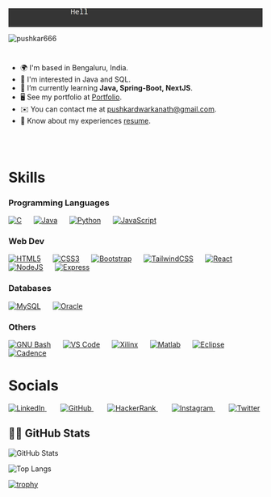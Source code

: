 <!-- Banner image -->
<img align="center" src="https://github.com/pushkar666/GRAPHICAL/raw/main/Animation.gif" />

<!-- Dynamic counter -->
<p align="left"> <img src="https://komarev.com/ghpvc/?username=pushkar666&label=Profile%20views&color=0e75b6&style=flat" alt="pushkar666" /> </p>

<h1></h1>

* 🌍  I'm based in Bengaluru, India.
* 🧠  I'm interested in Java and SQL.
* 🌱 I’m currently learning **Java, Spring-Boot, NextJS**.
* 🖥️  See my portfolio at [Portfolio](https://pushkar666.github.io/).
* ✉️  You can contact me at [pushkardwarkanath@gmail.com](mailto:pushkardwarkanath@gmail.com).
* 📄 Know about my experiences [resume](https://drive.google.com/file/d/1HtWFvQvkjByWZAUwyoi1yhiXWgZQwbEi/view?usp=sharing).

<br/>
<img src="/assets/loader2.gif" width=1024px height=5px />

<h1></h1>

<!--# Projects
### Design and Implementation of Traffic Light Controller For T-Intersection on FPGA using Verilog HDL and SPARTAN6 FPGA Board
Improved Switching Traffic System and Resistant against failures. (VTU)

### ASIC Design and Implementation of Automated Coffee and Tea Brewing System with FPGA Validation
(VTU)

### Verilog HDL based Automated Coffee Making Machine with Embedded Interface for Menu Selection
Coffee Brewer with integrated Interface for seamless transaction and processing.

### Android App Development for Coffee Making Machine
App based Remote Interfacing.

### Number Plate Recognition By Implementation Of Image Processing In Matlab -->

# Skills
### Programming Languages
<p align="left">
  <a href="https://docs.microsoft.com/en-us/cpp/?view=msvc-170" target="_blank" rel="noreferrer"><img src="https://raw.githubusercontent.com/danielcranney/readme-generator/main/public/icons/skills/c-colored.svg" width="36" height="36" alt="C" /></a>&nbsp;&nbsp;&nbsp;&nbsp;&nbsp;&nbsp;<a href="https://www.oracle.com/java/" target="_blank" rel="noreferrer"><img src="https://raw.githubusercontent.com/danielcranney/readme-generator/main/public/icons/skills/java-colored.svg" width="36" height="36" alt="Java" /></a>&nbsp;&nbsp;&nbsp;&nbsp;&nbsp;&nbsp;<a href="https://www.python.org/" target="_blank" rel="noreferrer"><img src="https://raw.githubusercontent.com/danielcranney/readme-generator/main/public/icons/skills/python-colored.svg" width="36" height="36" alt="Python" /></a>&nbsp;&nbsp;&nbsp;&nbsp;&nbsp;&nbsp;<a href="https://developer.mozilla.org/en-US/docs/Web/JavaScript" target="_blank" rel="noreferrer"><img src="https://raw.githubusercontent.com/danielcranney/readme-generator/main/public/icons/skills/javascript-colored.svg" width="36" height="36" alt="JavaScript" /></a>
</p>

### Web Dev
<p align="left">
<a href="https://developer.mozilla.org/en-US/docs/Glossary/HTML5" target="_blank" rel="noreferrer"><img src="https://raw.githubusercontent.com/danielcranney/readme-generator/main/public/icons/skills/html5-colored.svg" width="36" height="36" alt="HTML5" /></a>&nbsp;&nbsp;&nbsp;&nbsp;&nbsp;&nbsp;<a href="https://www.w3.org/TR/CSS/#css" target="_blank" rel="noreferrer"><img src="https://raw.githubusercontent.com/danielcranney/readme-generator/main/public/icons/skills/css3-colored.svg" width="36" height="36" alt="CSS3" /></a>&nbsp;&nbsp;&nbsp;&nbsp;&nbsp;&nbsp;<a href="https://getbootstrap.com/" target="_blank" rel="noreferrer"><img src="https://raw.githubusercontent.com/danielcranney/readme-generator/main/public/icons/skills/bootstrap-colored.svg" width="36" height="36" alt="Bootstrap" /></a>&nbsp;&nbsp;&nbsp;&nbsp;&nbsp;&nbsp;<a href="https://tailwindcss.com/" target="_blank" rel="noreferrer"><img src="https://raw.githubusercontent.com/danielcranney/readme-generator/main/public/icons/skills/tailwindcss-colored.svg" width="36" height="36" alt="TailwindCSS" /></a>&nbsp;&nbsp;&nbsp;&nbsp;&nbsp;&nbsp;<a href="https://reactjs.org/" target="_blank" rel="noreferrer"><img src="https://raw.githubusercontent.com/danielcranney/readme-generator/main/public/icons/skills/react-colored.svg" width="36" height="36" alt="React" /></a>&nbsp;&nbsp;&nbsp;&nbsp;&nbsp;&nbsp;<a href="https://nodejs.org/en/" target="_blank" rel="noreferrer"><img src="https://raw.githubusercontent.com/danielcranney/readme-generator/main/public/icons/skills/nodejs-colored.svg" width="36" height="36" alt="NodeJS" /></a>&nbsp;&nbsp;&nbsp;&nbsp;&nbsp;&nbsp;<a href="https://expressjs.com/" target="_blank" rel="noreferrer"><img src="https://raw.githubusercontent.com/danielcranney/readme-generator/main/public/icons/skills/express-colored.svg" width="36" height="36" alt="Express" /></a>
</p>

### Databases
<p align="left">
<a href="https://www.mysql.com/" target="_blank" rel="noreferrer"><img src="https://raw.githubusercontent.com/danielcranney/readme-generator/main/public/icons/skills/mysql-colored.svg" width="36" height="36" alt="MySQL" /></a>&nbsp;&nbsp;&nbsp;&nbsp;&nbsp;&nbsp;<a href="https://www.oracle.com/uk/index.html" target="_blank" rel="noreferrer"><img src="https://raw.githubusercontent.com/danielcranney/readme-generator/main/public/icons/skills/oracle-colored.svg" width="36" height="36" alt="Oracle" /></a>
</p>

### Others
<p align="left">
<a href="https://www.gnu.org/software/bash/" target="_blank" rel="noreferrer"><img src="https://raw.githubusercontent.com/danielcranney/readme-generator/main/public/icons/skills/gnubash.svg" width="36" height="36" alt="GNU Bash" /></a>&nbsp;&nbsp;&nbsp;&nbsp;&nbsp;&nbsp;<a href="https://code.visualstudio.com/" target="_blank" rel="noreferrer"><img src="https://raw.githubusercontent.com/danielcranney/readme-generator/main/public/icons/skills/visualstudiocode.svg" width="36" height="36" alt="VS Code" /></a>&nbsp;&nbsp;&nbsp;&nbsp;&nbsp;&nbsp;<a href="https://www.xilinx.com/" target="_blank" rel="noreferrer"><img src="https://banner2.cleanpng.com/20180919/uai/kisspng-xilinx-ise-logo-semiconductor-integrated-circuits-5ba29df2709eb3.8471479915373839224613.jpg" width="36" height="36" alt="Xilinx" /></a>&nbsp;&nbsp;&nbsp;&nbsp;&nbsp;&nbsp;<a href="https://www.mathworks.com/products/matlab.html" target="_blank" rel="noreferrer"><img src="https://www.svgrepo.com/show/373830/matlab.svg" width="36" height="36" alt="Matlab" /></a>&nbsp;&nbsp;&nbsp;&nbsp;&nbsp;&nbsp;<a href="https://www.eclipse.org/ide/" target="_blank" rel="noreferrer"><img src="https://seeklogo.com/images/E/eclipse-logo-85FE4BEA34-seeklogo.com.png" width="36" height="36" alt="Eclipse" /></a>&nbsp;&nbsp;&nbsp;&nbsp;&nbsp;&nbsp;<a href="https://www.cadence.com/" target="_blank" rel="noreferrer"><img src="https://upload.wikimedia.org/wikipedia/commons/4/48/Cadence-Logo.svg" width="180" height="36" alt="Cadence" /></a>
</p>

# Socials
<p align="left">
  <a href="https://www.linkedin.com/in/pushkar-dwarkanath-07a909142/" target="_blank" rel="noreferrer">
    <img src="https://raw.githubusercontent.com/danielcranney/readme-generator/main/public/icons/socials/linkedin.svg" width="32" height="32" alt="LinkedIn" />
  </a>&nbsp;&nbsp;&nbsp;&nbsp;&nbsp;&nbsp;
  <a href="https://www.github.com/pushkar666" target="_blank" rel="noreferrer">
    <img src="https://raw.githubusercontent.com/danielcranney/readme-generator/main/public/icons/socials/github-dark.svg" width="32" height="32" alt="GitHub" />
  </a>&nbsp;&nbsp;&nbsp;&nbsp;&nbsp;&nbsp;
  <a href="https://www.hackerrank.com/profile/pushkar666" target="_blank" rel="noreferrer">
    <img src="https://upload.wikimedia.org/wikipedia/commons/4/40/HackerRank_Icon-1000px.png" width="32" height="32" alt="HackerRank" />
  </a>&nbsp;&nbsp;&nbsp;&nbsp;&nbsp;&nbsp;
  <a href="https://www.instagram.com/puxkar_d/" target="_blank" rel="noreferrer">
    <img src="https://raw.githubusercontent.com/danielcranney/readme-generator/main/public/icons/socials/instagram.svg" width="32" height="32" alt="Instagram" />
  </a>&nbsp;&nbsp;&nbsp;&nbsp;&nbsp;&nbsp;
  <a href="https://x.com/PUSHKARD6" target="_blank" rel="noreferrer">
    <img src="https://raw.githubusercontent.com/danielcranney/readme-generator/main/public/icons/socials/twitter-dark.svg" width="32" height="32" alt="Twitter" />
  </a>
</p>


## 🧑‍💻 GitHub Stats

![GitHub Stats](https://github-readme-stats.vercel.app/api?username=pushkar666&show_icons=true&theme=dark)

![Top Langs](https://github-readme-stats.vercel.app/api/top-langs/?username=pushkar666&layout=compact&theme=dark)

<!-- Trophies -->
[![trophy](https://github-profile-trophy.vercel.app/?username=pushkar666&theme=monokai)](https://github.com/ryo-ma/github-profile-trophy)
